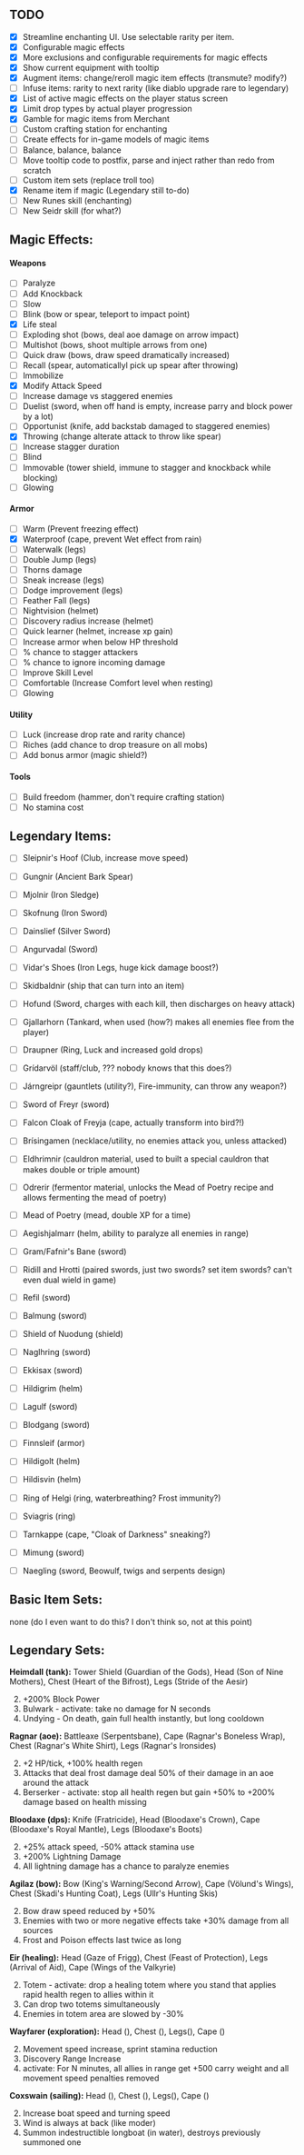 ## TODO

- [X] Streamline enchanting UI. Use selectable rarity per item.
- [X] Configurable magic effects
- [X] More exclusions and configurable requirements for magic effects
- [X] Show current equipment with tooltip
- [X] Augment items: change/reroll magic item effects (transmute? modify?)
- [ ] Infuse items: rarity to next rarity (like diablo upgrade rare to legendary)
- [X] List of active magic effects on the player status screen
- [X] Limit drop types by actual player progression
- [X] Gamble for magic items from Merchant
- [ ] Custom crafting station for enchanting
- [ ] Create effects for in-game models of magic items
- [ ] Balance, balance, balance
- [ ] Move tooltip code to postfix, parse and inject rather than redo from scratch
- [ ] Custom item sets (replace troll too)
- [X] Rename item if magic (Legendary still to-do)
- [ ] New Runes skill (enchanting)
- [ ] New Seidr skill (for what?)

## Magic Effects:

#### Weapons
- [ ] Paralyze
- [ ] Add Knockback
- [ ] Slow
- [ ] Blink (bow or spear, teleport to impact point)
- [X] Life steal
- [ ] Exploding shot (bows, deal aoe damage on arrow impact)
- [ ] Multishot (bows, shoot multiple arrows from one)
- [ ] Quick draw (bows, draw speed dramatically increased)
- [ ] Recall (spear, automaticallyl pick up spear after throwing)
- [ ] Immobilize
- [X] Modify Attack Speed
- [ ] Increase damage vs staggered enemies
- [ ] Duelist (sword, when off hand is empty, increase parry and block power by a lot)
- [ ] Opportunist (knife, add backstab damaged to staggered enemies)
- [X] Throwing (change alterate attack to throw like spear)
- [ ] Increase stagger duration
- [ ] Blind
- [ ] Immovable (tower shield, immune to stagger and knockback while blocking)
- [ ] Glowing

#### Armor
- [ ] Warm (Prevent freezing effect)
- [X] Waterproof (cape, prevent Wet effect from rain)
- [ ] Waterwalk (legs)
- [ ] Double Jump (legs)
- [ ] Thorns damage
- [ ] Sneak increase (legs)
- [ ] Dodge improvement (legs)
- [ ] Feather Fall (legs)
- [ ] Nightvision (helmet)
- [ ] Discovery radius increase (helmet)
- [ ] Quick learner (helmet, increase xp gain)
- [ ] Increase armor when below HP threshold
- [ ] % chance to stagger attackers
- [ ] % chance to ignore incoming damage
- [ ] Improve Skill Level
- [ ] Comfortable (Increase Comfort level when resting)
- [ ] Glowing

#### Utility
- [ ] Luck (increase drop rate and rarity chance)
- [ ] Riches (add chance to drop treasure on all mobs)
- [ ] Add bonus armor (magic shield?)

#### Tools
- [ ] Build freedom (hammer, don't require crafting station)
- [ ] No stamina cost

## Legendary Items:

- [ ] Sleipnir's Hoof (Club, increase move speed)
- [ ] Gungnir (Ancient Bark Spear)
- [ ] Mjolnir (Iron Sledge)
- [ ] Skofnung (Iron Sword)
- [ ] Dainslief (Silver Sword)
- [ ] Angurvadal (Sword)
- [ ] Vidar's Shoes (Iron Legs, huge kick damage boost?)
- [ ] Skidbaldnir (ship that can turn into an item)
- [ ] Hofund (Sword, charges with each kill, then discharges on heavy attack)
- [ ] Gjallarhorn (Tankard, when used (how?) makes all enemies flee from the player)
- [ ] Draupner (Ring, Luck and increased gold drops)
- [ ] Grídarvöl (staff/club, ??? nobody knows that this does?)
- [ ] Járngreipr (gauntlets (utility?), Fire-immunity, can throw any weapon?)
- [ ] Sword of Freyr (sword)
- [ ] Falcon Cloak of Freyja (cape, actually transform into bird?!)
- [ ] Brísingamen (necklace/utility, no enemies attack you, unless attacked)
- [ ] Eldhrimnir (cauldron material, used to built a special cauldron that makes double or triple amount)
- [ ] Odrerir (fermentor material, unlocks the Mead of Poetry recipe and allows fermenting the mead of poetry)
- [ ] Mead of Poetry (mead, double XP for a time)
- [ ] Aegishjalmarr (helm, ability to paralyze all enemies in range)
- [ ] Gram/Fafnir's Bane (sword)
- [ ] Ridill and Hrotti (paired swords, just two swords? set item swords? can't even dual wield in game)
- [ ] Refil (sword)
- [ ] Balmung (sword)
- [ ] Shield of Nuodung (shield)
- [ ] Naglhring (sword)
- [ ] Ekkisax (sword)
- [ ] Hildigrim (helm)
- [ ] Lagulf (sword)
- [ ] Blodgang (sword)
- [ ] Finnsleif (armor)
- [ ] Hildigolt (helm)
- [ ] Hildisvin (helm)
- [ ] Ring of Helgi (ring, waterbreathing? Frost immunity?)
- [ ] Sviagris (ring)
- [ ] Tarnkappe (cape, "Cloak of Darkness" sneaking?)
- [ ] Mimung (sword)
- [ ] Naegling (sword, Beowulf, twigs and serpents design)


## Basic Item Sets:

none (do I even want to do this? I don't think so, not at this point)

## Legendary Sets:

**Heimdall (tank):** Tower Shield (Guardian of the Gods), Head (Son of Nine Mothers), Chest (Heart of the Bifrost), Legs (Stride of the Aesir)

2. +200% Block Power
3. Bulwark - activate: take no damage for N seconds
4. Undying - On death, gain full health instantly, but long cooldown

**Ragnar (aoe):** Battleaxe (Serpentsbane), Cape (Ragnar's Boneless Wrap), Chest (Ragnar's White Shirt), Legs (Ragnar's Ironsides)

2. +2 HP/tick, +100% health regen
3. Attacks that deal frost damage deal 50% of their damage in an aoe around the attack
4. Berserker - activate: stop all health regen but gain +50% to +200% damage based on health missing

**Bloodaxe (dps):** Knife (Fratricide), Head (Bloodaxe's Crown), Cape (Bloodaxe's Royal Mantle), Legs (Bloodaxe's Boots)

2. +25% attack speed, -50% attack stamina use
3. +200% Lightning Damage
4. All lightning damage has a chance to paralyze enemies

**Agilaz (bow):** Bow (King's Warning/Second Arrow), Cape (Völund's Wings), Chest (Skadi's Hunting Coat), Legs (Ullr's Hunting Skis)

2. Bow draw speed reduced by +50%
3. Enemies with two or more negative effects take +30% damage from all sources
4. Frost and Poison effects last twice as long

**Eir (healing):** Head (Gaze of Frigg), Chest (Feast of Protection), Legs (Arrival of Aid), Cape (Wings of the Valkyrie)

2. Totem - activate: drop a healing totem where you stand that applies rapid health regen to allies within it
3. Can drop two totems simultaneously
4. Enemies in totem area are slowed by -30%

**Wayfarer (exploration):** Head (), Chest (), Legs(), Cape ()

2. Movement speed increase, sprint stamina reduction
3. Discovery Range Increase
4. activate: For N minutes, all allies in range get +500 carry weight and all movement speed penalties removed

**Coxswain (sailing):** Head (), Chest (), Legs(), Cape ()

2. Increase boat speed and turning speed
3. Wind is always at back (like moder)
4. Summon indestructible longboat (in water), destroys previously summoned one
